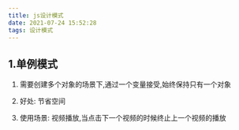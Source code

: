 ```yaml
---
title: js设计模式
date: 2021-07-24 15:52:28
tags: 设计模式
---
```


## 1.单例模式

1. 需要创建多个对象的场景下,通过一个变量接受,始终保持只有一个对象

2. 好处: 节省空间

3. 使用场景: 视频播放,当点击下一个视频的时候终止上一个视频的播放